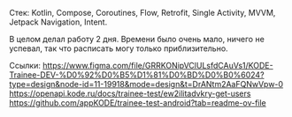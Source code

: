 Стек: Kotlin, Compose, Coroutines, Flow, Retrofit, Single Activity, MVVM, Jetpack Navigation, Intent.

В целом делал работу 2 дня.
Времени было очень мало, ничего не успевал, так что расписать могу только приблизительно.

Ссылки:
https://www.figma.com/file/GRRKONipVClULsfdCAuVs1/KODE-Trainee-DEV-%D0%92%D0%B5%D1%81%D0%BD%D0%B0%6024?type=design&node-id=11-19918&mode=design&t=DrANtm2AaFQNwVpw-0
https://openapi.kode.ru/docs/trainee-test/ew2ilitadvkry-get-users
https://github.com/appKODE/trainee-test-android?tab=readme-ov-file
